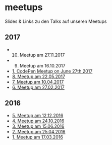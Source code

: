 # meetups
Slides &amp; Links zu den Talks auf unseren Meetups

## 2017
* 10. Meetup am 27.11.2017
* 9. Meetup am 16.10.2017
* [1. CodePen Meetup on June 27th 2017](2017/codepen_001/README.md)
* [8. Meetup am 22.05.2017](2017/meetup_008/README.md)
* [7. Meetup am 10.04.2017](2017/meetup_007/README.md)
* [6. Meetup am 27.02.2017](2017/meetup_006/README.md)

## 2016

* [5. Meetup am 12.12.2016](2016/meetup_005_12122016/README.md)
* [4. Meetup am 24.10.2016](2016/meetup_004_24102016/README.md)
* [3. Meetup am 15.06.2016](2016/meetup_003_15062016/README.md)
* [2. Meetup am 25.04.2016](2016/meetup_002_25042016/README.md)
* [1. Meetup am 17.03.2016](2016/meetup_001_17032016/README.md)
